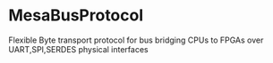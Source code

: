 # MesaBusProtocol
Flexible Byte transport protocol for bus bridging CPUs to FPGAs over UART,SPI,SERDES physical interfaces
